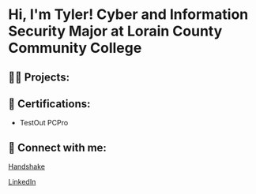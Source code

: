 <h1>Hi, I'm Tyler! Cyber and Information Security Major at Lorain County Community College

<h2>👨‍💻 Projects:</h2>


<h2>📃 Certifications:</h2>

- TestOut PCPro

<h2> 🤳 Connect with me:</h2>

[Handshake](https://lorainccc.joinhandshake.com/profiles/57758944)

[LinkedIn](https://www.linkedin.com/in/tyler-hammond-724887342/)
<!--
**tylerhammond06/tylerhammond06** is a ✨ _special_ ✨ repository because its `README.md` (this file) appears on your GitHub profile.

Here are some ideas to get you started:

- 🔭 I’m currently working on ...
- 🌱 I’m currently learning ...
- 👯 I’m looking to collaborate on ...
- 🤔 I’m looking for help with ...
- 💬 Ask me about ...
- 📫 How to reach me: ...
- 😄 Pronouns: ...
- ⚡ Fun fact: ...
-->
